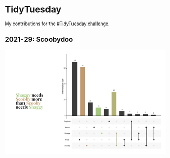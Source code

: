 
<!-- README.md is generated from README.Rmd. Please edit that file -->

# TidyTuesday

<!-- badges: start -->
<!-- badges: end -->

My contributions for the [#TidyTuesday
challenge](https://github.com/rfordatascience/tidytuesday).

## 2021-29: Scoobydoo

![Scoobydoo](plot/2021_29/2021_28_scooby.png)
